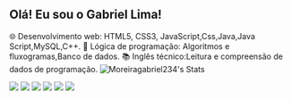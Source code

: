 ## Olá! Eu sou o Gabriel Lima!
🌐 Desenvolvimento web: HTML5, CSS3, JavaScript,Css,Java,Java Script,MySQL,C++.
📘 Lógica de programação: Algoritmos e fluxogramas,Banco de dados.
📚 Inglês técnico:Leitura e compreensão de dados de programação.
![Moreiragabriel234's Stats](https://github-readme-stats.vercel.app/api?username=Moreiragabriel234&theme=vue-dark&show_icons=true&hide_border=false&count_private=true)

<div> 
  <a href="https://https://www.youtube.com/@gabriellim7550_-uuuZbY0AAt9CViNzvc-Q" target="_blank"><img src="https://img.shields.io/badge/YouTube-FF0000?style=for-the-badge&logo=youtube&logoColor=white" target="_blank"></a>
  <a href="https://instagram.com/rafaballerini" target="_blank"><img src="https://img.shields.io/badge/-Instagram-%23E4405F?style=for-the-badge&logo=instagram&logoColor=white" target="_blank"></a>
 	<a href="https://www.twitch.tv/" target="_blank"><img src="https://img.shields.io/badge/Twitch-9146FF?style=for-the-badge&logo=twitch&logoColor=white" target="_blank"></a>
 <a href="https://discord.gg/wagxzStdcR" target="_blank"><img src="https://img.shields.io/badge/Discord-7289DA?style=for-the-badge&logo=discord&logoColor=white" target="_blank"></a> 
  <a href = "email:glim38874@gmail.com"><img src="https://img.shields.io/badge/-Gmail-%23333?style=for-the-badge&logo=gmail&logoColor=white" target="_blank"></a>
  <a href="hhttps://www.linkedin.com/in/gabriel-lima-moreira-652315201/" target="_blank"><img src="https://img.shields.io/badge/-LinkedIn-%230077B5?style=for-the-badge&logo=linkedin&logoColor=white" target="_blank"></a> 
  
</div>


 

